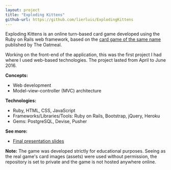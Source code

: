 ```yaml
---
layout: project
title: "Exploding Kittens"
github-url: https://github.com/lierluis/ExplodingKittens
---
```


Exploding Kittens is an online turn-based card game developed using
the Ruby on Rails web framework, based on the [card game of the same
name](https://explodingkittens.com) published by The Oatmeal.

Working on the front-end of the application, this was the first project I
had where I used web-based technologies. The project lasted from April to
June 2016.

**Concepts:**
* Web development
* Model-view-controller (MVC) architecture

**Technologies:**
* Ruby, HTML, CSS, JavaScript
* Frameworks/Libraries/Tools: Ruby on Rails, Bootstrap, jQuery, Heroku
* Gems: PostgreSQL, Devise, Pusher

**See more:**
* [Final presentation slides](https://goo.gl/uqdOK1)

**Note:** The game was developed strictly for educational purposes. Seeing as
the real game's card images (assets) were used without permission, the
repository is set to private and the game is not hosted anywhere online.
